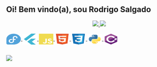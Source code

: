 ## Oi! Bem vindo(a), sou Rodrigo Salgado
<div align="center">
  <a href="https://github.com/salgadu">
  <img height="180em" src="https://github-readme-stats.vercel.app/api?username=salgadu&show_icons=true&theme=dark&include_all_commits=true&count_private=true"/>
  <img height="180em" src="https://github-readme-stats.vercel.app/api/top-langs/?username=salgadu&layout=compact&langs_count=7&theme=dark"/>
</div>
  
<div style="display: inline_block"><br>
  <img align="center" alt="Rodrigo-Fedora" height="30" width="40" src="https://raw.githubusercontent.com/devicons/devicon/master/icons/fedora/fedora-plain.svg">
    <img align="center" alt="Rodrigo-Flutter" height="30" width="40" src="https://raw.githubusercontent.com/devicons/devicon/master/icons/flutter/flutter-plain.svg">
  <img align="center" alt="Rodrigo-Js" height="30" width="40" src="https://raw.githubusercontent.com/devicons/devicon/master/icons/javascript/javascript-plain.svg">
  <img align="center" alt="Rodrigo-HTML" height="30" width="40" src="https://raw.githubusercontent.com/devicons/devicon/master/icons/html5/html5-original.svg">
  <img align="center" alt="Rodrigo-CSS" height="30" width="40" src="https://raw.githubusercontent.com/devicons/devicon/master/icons/css3/css3-original.svg">
  <img align="center" alt="Rodrigo-Python" height="30" width="40" src="https://raw.githubusercontent.com/devicons/devicon/master/icons/python/python-original.svg">
  <img align="center" alt="Rodrigo-Csharp" height="30" width="40" src="https://raw.githubusercontent.com/devicons/devicon/master/icons/csharp/csharp-original.svg">
</div>
  
##
<div>
  <a href="https://www.linkedin.com/in/salgadu" target="_blank"><img src="https://img.shields.io/badge/LinkedIn-0077B5?style=for-the-badge&logo=linkedin&logoColor=white" target="_blank"></a>
</div>
